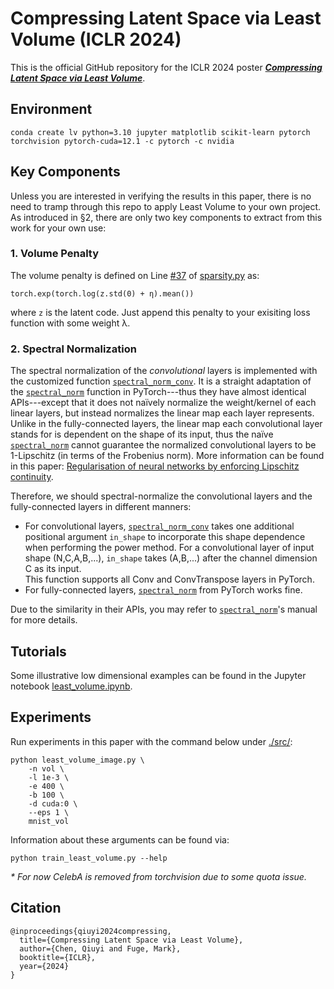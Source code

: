 # Compressing Latent Space via Least Volume (ICLR 2024)

This is the official GitHub repository for the ICLR 2024 poster [**_Compressing Latent Space via Least Volume_**](https://openreview.net/forum?id=jFJPd9kIiF&noteId=jFJPd9kIiF).


## Environment
```
conda create lv python=3.10 jupyter matplotlib scikit-learn pytorch torchvision pytorch-cuda=12.1 -c pytorch -c nvidia
```

## Key Components

Unless you are interested in verifying the results in this paper, there is no need to tramp through this repo to apply Least Volume to your own project. As introduced in §2, there are only two key components to extract from this work for your own use:

### 1. Volume Penalty
The volume penalty is defined on Line [#37](./src/model/sparsity.py#L37) of [sparsity.py](./src/model/sparsity.py) as:
```
torch.exp(torch.log(z.std(0) + η).mean())
```
where `z` is the latent code. Just append this penalty to your exisiting loss function with some weight λ.


### 2. Spectral Normalization
The spectral normalization of the _convolutional_ layers is implemented with the customized function [`spectral_norm_conv`](./src/model/utils/parametrization.py#L94). It is a straight adaptation of the [`spectral_norm`](https://pytorch.org/docs/stable/generated/torch.nn.utils.parametrizations.spectral_norm.html) function in PyTorch---thus they have almost identical APIs---except that it does not naïvely normalize the weight/kernel of each linear layers, but instead normalizes the linear map each layer represents. Unlike in the fully-connected layers, the linear map each convolutional layer stands for is dependent on the shape of its input, thus the naïve [`spectral_norm`](https://pytorch.org/docs/stable/generated/torch.nn.utils.parametrizations.spectral_norm.html) cannot guarantee the normalized convolutional layers to be 1-Lipschitz (in terms of the Frobenius norm). 
More information can be found in this paper: [Regularisation of neural networks by enforcing Lipschitz continuity](https://doi.org/10.1007/s10994-020-05929-w).

Therefore, we should spectral-normalize the convolutional layers and the fully-connected layers in different manners:
* For convolutional layers, [`spectral_norm_conv`](./src/model/utils/parametrization.py#L94) takes one additional positional argument `in_shape` to incorporate this shape dependence when performing the power method. For a convolutional layer of input shape (N,C,A,B,...), `in_shape` takes (A,B,...) after the channel dimension C as its input.   
This function supports all Conv and ConvTranspose layers in PyTorch.
* For fully-connected layers, [`spectral_norm`](https://pytorch.org/docs/stable/generated/torch.nn.utils.parametrizations.spectral_norm.html) from PyTorch works fine.

Due to the similarity in their APIs, you may refer to [`spectral_norm`](https://pytorch.org/docs/stable/generated/torch.nn.utils.parametrizations.spectral_norm.html)'s manual for more details.

## Tutorials

Some illustrative low dimensional examples can be found in the Jupyter notebook [least_volume.ipynb](./notebook/least_volume.ipynb).

## Experiments
Run experiments in this paper with the command below under [./src/](./src/):
```
python least_volume_image.py \
    -n vol \
    -l 1e-3 \
    -e 400 \
    -b 100 \
    -d cuda:0 \
    --eps 1 \ 
    mnist_vol
```
Information about these arguments can be found via:
```
python train_least_volume.py --help
```
_\* For now CelebA is removed from torchvision due to some quota issue._


## Citation
```
@inproceedings{qiuyi2024compressing,
  title={Compressing Latent Space via Least Volume},
  author={Chen, Qiuyi and Fuge, Mark},
  booktitle={ICLR},
  year={2024}
}
```